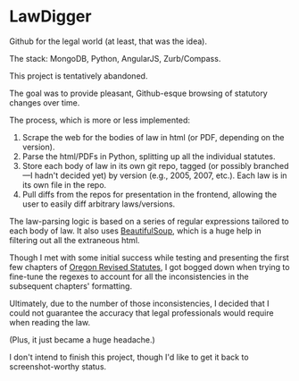LawDigger
=========

Github for the legal world (at least, that was the idea).

The stack: MongoDB, Python, AngularJS, Zurb/Compass.

This project is tentatively abandoned.

The goal was to provide pleasant, Github-esque browsing of statutory changes over time.

The process, which is more or less implemented:

1. Scrape the web for the bodies of law in html (or PDF, depending on the version).
1. Parse the html/PDFs in Python, splitting up all the individual statutes.
1. Store each body of law in its own git repo, tagged (or possibly branched—I hadn't decided yet) by version (e.g., 2005, 2007, etc.). Each law is in its own file in the repo.
1. Pull diffs from the repos for presentation in the frontend, allowing the user to easily diff arbitrary laws/versions.

The law-parsing logic is based on a series of regular expressions tailored to each body of law. It also uses [BeautifulSoup](http://www.crummy.com/software/BeautifulSoup/), which is a huge help in filtering out all the extraneous html.

Though I met with some initial success while testing and presenting the first few chapters of [Oregon Revised Statutes](http://www.leg.state.or.us/ors/), I got bogged down when trying to fine-tune the regexes to account for all the inconsistencies in the subsequent chapters' formatting.

Ultimately, due to the number of those inconsistencies, I decided that I could not guarantee the accuracy that legal professionals would require when reading the law.

(Plus, it just became a huge headache.)

I don't intend to finish this project, though I'd like to get it back to screenshot-worthy status.

